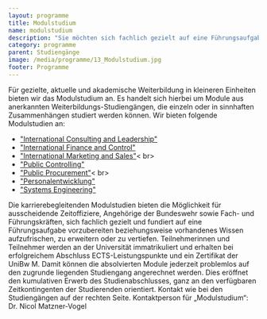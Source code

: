 ```yaml
---
layout: programme
title: Modulstudium
name: modulstudium
description: "Sie möchten sich fachlich gezielt auf eine Führungsaufgabe vorbereiten? Erwerben Sie mit unseren karrierebegleitenden Modulstudien kompaktes Wissen zu fachspezifischen Themen."
category: programme
parent: Studiengänge
image: /media/programme/13_Modulstudium.jpg
footer: Programme
---
```



Für gezielte, aktuelle und akademische Weiterbildung in kleineren Einheiten bieten wir das Modulstudium an. Es handelt sich hierbei um Module aus anerkannten Weiterbildungs-Studiengängen, die einzeln oder in sinnhaften Zusammenhängen studiert werden können. Wir bieten folgende Modulstudien an:

  * <a href="https://www.unibw.de/casc/zertifikate/mini-mbas-modulstudien/international-consulting-and-leadership">"International Consulting and Leadership"</a><br>
  * <a href="https://www.unibw.de/casc/zertifikate/mini-mbas-modulstudien/international-finance-and-control">"International Finance and Control"</a><br>
  * <a href="https://www.unibw.de/casc/zertifikate/mini-mbas-modulstudien/international-marketing-and-sales">"International Marketing and Sales"</a>< br>
  * <a href="https://www.unibw.de/casc/zertifikate/public-controlling">"Public Controlling"</a><br>
  * <a href="https://www.unibw.de/casc/zertifikate/public-procurement">"Public Procurement"</a>< br>
  * <a href="https://www.unibw.de/casc/zertifikate/personalentwicklung">"Personalentwicklung"</a><br>
  * <a href="https://www.unibw.de/casc/zertifikate/se">"Systems Engineering"</a><br>

Die karrierebegleitenden Modulstudien bieten die Möglichkeit für ausscheidende Zeitoffiziere, Angehörige der Bundeswehr sowie Fach- und Führungskräften, sich fachlich gezielt und fundiert auf eine Führungsaufgabe vorzubereiten beziehungsweise vorhandenes Wissen aufzufrischen, zu erweitern oder zu vertiefen. Teilnehmerinnen und Teilnehmer werden an der Universität immatrikuliert und erhalten bei erfolgreichem Abschluss ECTS-Leistungspunkte und ein Zertifikat der UniBw M. Damit können die absolvierten Module jederzeit problemlos auf den zugrunde liegenden Studiengang angerechnet werden. Dies eröffnet den kumulativen Erwerb des Studienabschlusses, ganz an den verfügbaren Zeitkontingenten der Studierenden orientiert. 
Kontakt wie bei den Studiengängen auf der rechten Seite. Kontaktperson für „Modulstudium“: Dr. Nicol Matzner-Vogel

